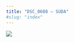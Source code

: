 ```yaml
---
title: "DSC_0608 – SUDA"
#slug: "index"
---
```


[![](/wp-content/2015/05/DSC_0608-300x201.jpg)](/wp-content/2015/05/DSC_0608.jpg)
